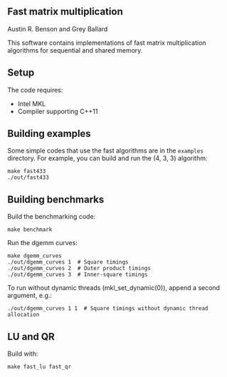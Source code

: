 Fast matrix multiplication
--------
Austin R. Benson and Grey Ballard

This software contains implementations of fast matrix multiplication algorithms for
sequential and shared memory.

Setup
--------
The code requires:
* Intel MKL
* Compiler supporting C++11

Building examples
--------
Some simple codes that use the fast algorithms are in the `examples` directory.
For example, you can build and run the (4, 3, 3) algorithm:

	make fast433
	./out/fast433

Building benchmarks
--------
Build the benchmarking code:

    make benchmark	 

Run the dgemm curves:
	
	make dgemm_curves
	./out/dgemm_curves 1  # Square timings
	./out/dgemm_curves 2  # Outer product timings
	./out/dgemm_curves 3  # Inner-square timings

To run without dynamic threads (mkl_set_dynamic(0)), append a second argument, e.g.:

	./out/dgemm_curves 1 1  # Square timings without dynamic thread allocation


LU and QR
--------
Build with:

    make fast_lu fast_qr
